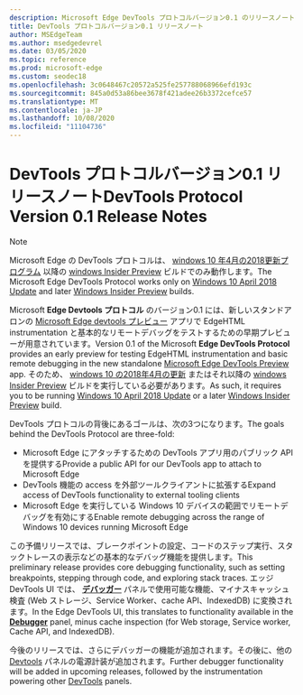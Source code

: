 ```yaml
---
description: Microsoft Edge DevTools プロトコルバージョン0.1 のリリースノート
title: DevTools プロトコルバージョン0.1 リリースノート
author: MSEdgeTeam
ms.author: msedgedevrel
ms.date: 03/05/2020
ms.topic: reference
ms.prod: microsoft-edge
ms.custom: seodec18
ms.openlocfilehash: 3c0648467c20572a525fe257788068966efd193c
ms.sourcegitcommit: 845a0d53a86bee3678f421adee26b3372cefce57
ms.translationtype: MT
ms.contentlocale: ja-JP
ms.lasthandoff: 10/08/2020
ms.locfileid: "11104736"
---
```

# <span data-ttu-id="bd847-103">DevTools プロトコルバージョン0.1 リリースノート</span><span class="sxs-lookup"><span data-stu-id="bd847-103">DevTools Protocol Version 0.1 Release Notes</span></span>

> [!NOTE]
> <span data-ttu-id="bd847-104">Microsoft Edge の DevTools プロトコルは、 [windows 10 年4月の2018更新プログラム](https://blogs.windows.com/windowsexperience/2018/04/30/how-to-get-the-windows-10-april-2018-update/#5VXkQMU41CJzZPER.97) 以降の [windows Insider Preview](https://insider.windows.com/en-us/getting-started/) ビルドでのみ動作します。</span><span class="sxs-lookup"><span data-stu-id="bd847-104">The Microsoft Edge DevTools Protocol works only on [Windows 10 April 2018 Update](https://blogs.windows.com/windowsexperience/2018/04/30/how-to-get-the-windows-10-april-2018-update/#5VXkQMU41CJzZPER.97) and later [Windows Insider Preview](https://insider.windows.com/en-us/getting-started/) builds.</span></span>

<span data-ttu-id="bd847-105">Microsoft **Edge Devtools プロトコル** のバージョン0.1 には、新しいスタンドアロンの [Microsoft Edge devtools プレビュー](https://www.microsoft.com/store/p/microsoft-edge-devtools-preview/9mzbfrmz0mnj?activetab=pivot%3aoverviewtab) アプリで EdgeHTML instrumentation と基本的なリモートデバッグをテストするための早期プレビューが用意されています。</span><span class="sxs-lookup"><span data-stu-id="bd847-105">Version 0.1 of the Microsoft **Edge DevTools Protocol** provides an early preview for testing EdgeHTML instrumentation and basic remote debugging in the new standalone [Microsoft Edge DevTools Preview](https://www.microsoft.com/store/p/microsoft-edge-devtools-preview/9mzbfrmz0mnj?activetab=pivot%3aoverviewtab) app.</span></span> <span data-ttu-id="bd847-106">そのため、 [windows 10 の2018年4月の更新](https://blogs.windows.com/windowsexperience/2018/04/30/how-to-get-the-windows-10-april-2018-update/#5VXkQMU41CJzZPER.97) またはそれ以降の [windows Insider Preview](https://insider.windows.com/en-us/getting-started/) ビルドを実行している必要があります。</span><span class="sxs-lookup"><span data-stu-id="bd847-106">As such, it requires you to be running [Windows 10 April 2018 Update](https://blogs.windows.com/windowsexperience/2018/04/30/how-to-get-the-windows-10-april-2018-update/#5VXkQMU41CJzZPER.97) or a later [Windows Insider Preview](https://insider.windows.com/en-us/getting-started/) build.</span></span>

<span data-ttu-id="bd847-107">DevTools プロトコルの背後にあるゴールは、次の3つになります。</span><span class="sxs-lookup"><span data-stu-id="bd847-107">The goals behind the DevTools Protocol are three-fold:</span></span>

 - <span data-ttu-id="bd847-108">Microsoft Edge にアタッチするための DevTools アプリ用のパブリック API を提供する</span><span class="sxs-lookup"><span data-stu-id="bd847-108">Provide a public API for our DevTools app to attach to Microsoft Edge</span></span>
 - <span data-ttu-id="bd847-109">DevTools 機能の access を外部ツールクライアントに拡張する</span><span class="sxs-lookup"><span data-stu-id="bd847-109">Expand access of DevTools functionality to external tooling clients</span></span>
 - <span data-ttu-id="bd847-110">Microsoft Edge を実行している Windows 10 デバイスの範囲でリモートデバッグを有効にする</span><span class="sxs-lookup"><span data-stu-id="bd847-110">Enable remote debugging across the range of Windows 10 devices running Microsoft Edge</span></span> 

<span data-ttu-id="bd847-111">この予備リリースでは、ブレークポイントの設定、コードのステップ実行、スタックトレースの表示などの基本的なデバッグ機能を提供します。</span><span class="sxs-lookup"><span data-stu-id="bd847-111">This preliminary release provides core debugging functionality, such as setting breakpoints, stepping through code, and exploring stack traces.</span></span> <span data-ttu-id="bd847-112">エッジ DevTools UI では、 [**デバッガー**](../../devtools-guide/debugger.md) パネルで使用可能な機能、マイナスキャッシュ検査 (Web ストレージ、Service Worker、cache API、IndexedDB) に変換されます。</span><span class="sxs-lookup"><span data-stu-id="bd847-112">In the Edge DevTools UI, this translates to functionality available in the [**Debugger**](../../devtools-guide/debugger.md) panel, minus cache inspection (for Web storage, Service worker, Cache API, and IndexedDB).</span></span> 

<span data-ttu-id="bd847-113">今後のリリースでは、さらにデバッガーの機能が追加されます。その後に、他の [Devtools](../../devtools-guide.md) パネルの電源計装が追加されます。</span><span class="sxs-lookup"><span data-stu-id="bd847-113">Further debugger functionality will be added in upcoming releases, followed by the instrumentation powering other [DevTools](../../devtools-guide.md) panels.</span></span>
